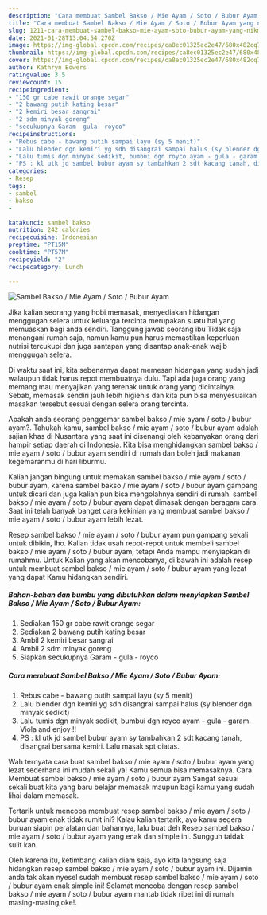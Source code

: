 ```yaml
---
description: "Cara membuat Sambel Bakso / Mie Ayam / Soto / Bubur Ayam yang nikmat dan Mudah Dibuat"
title: "Cara membuat Sambel Bakso / Mie Ayam / Soto / Bubur Ayam yang nikmat dan Mudah Dibuat"
slug: 1211-cara-membuat-sambel-bakso-mie-ayam-soto-bubur-ayam-yang-nikmat-dan-mudah-dibuat
date: 2021-01-28T13:04:54.270Z
image: https://img-global.cpcdn.com/recipes/ca8ec01325ec2e47/680x482cq70/sambel-bakso-mie-ayam-soto-bubur-ayam-foto-resep-utama.jpg
thumbnail: https://img-global.cpcdn.com/recipes/ca8ec01325ec2e47/680x482cq70/sambel-bakso-mie-ayam-soto-bubur-ayam-foto-resep-utama.jpg
cover: https://img-global.cpcdn.com/recipes/ca8ec01325ec2e47/680x482cq70/sambel-bakso-mie-ayam-soto-bubur-ayam-foto-resep-utama.jpg
author: Kathryn Bowers
ratingvalue: 3.5
reviewcount: 15
recipeingredient:
- "150 gr cabe rawit orange segar"
- "2 bawang putih kating besar"
- "2 kemiri besar sangrai"
- "2 sdm minyak goreng"
- "secukupnya Garam  gula  royco"
recipeinstructions:
- "Rebus cabe - bawang putih sampai layu (sy 5 menit)"
- "Lalu blender dgn kemiri yg sdh disangrai sampai halus (sy blender dgn minyak sedikit)"
- "Lalu tumis dgn minyak sedikit, bumbui dgn royco ayam - gula - garam. Viola and enjoy !!"
- "PS : kl utk jd sambel bubur ayam sy tambahkan 2 sdt kacang tanah, disangrai bersama kemiri. Lalu masak spt diatas."
categories:
- Resep
tags:
- sambel
- bakso
- 

katakunci: sambel bakso  
nutrition: 242 calories
recipecuisine: Indonesian
preptime: "PT15M"
cooktime: "PT57M"
recipeyield: "2"
recipecategory: Lunch

---
```



![Sambel Bakso / Mie Ayam / Soto / Bubur Ayam](https://img-global.cpcdn.com/recipes/ca8ec01325ec2e47/680x482cq70/sambel-bakso-mie-ayam-soto-bubur-ayam-foto-resep-utama.jpg)

Jika kalian seorang yang hobi memasak, menyediakan hidangan menggugah selera untuk keluarga tercinta merupakan suatu hal yang memuaskan bagi anda sendiri. Tanggung jawab seorang ibu Tidak saja menangani rumah saja, namun kamu pun harus memastikan keperluan nutrisi tercukupi dan juga santapan yang disantap anak-anak wajib menggugah selera.

Di waktu  saat ini, kita sebenarnya dapat memesan hidangan yang sudah jadi walaupun tidak harus repot membuatnya dulu. Tapi ada juga orang yang memang mau menyajikan yang terenak untuk orang yang dicintainya. Sebab, memasak sendiri jauh lebih higienis dan kita pun bisa menyesuaikan masakan tersebut sesuai dengan selera orang tercinta. 



Apakah anda seorang penggemar sambel bakso / mie ayam / soto / bubur ayam?. Tahukah kamu, sambel bakso / mie ayam / soto / bubur ayam adalah sajian khas di Nusantara yang saat ini disenangi oleh kebanyakan orang dari hampir setiap daerah di Indonesia. Kita bisa menghidangkan sambel bakso / mie ayam / soto / bubur ayam sendiri di rumah dan boleh jadi makanan kegemaranmu di hari liburmu.

Kalian jangan bingung untuk memakan sambel bakso / mie ayam / soto / bubur ayam, karena sambel bakso / mie ayam / soto / bubur ayam gampang untuk dicari dan juga kalian pun bisa mengolahnya sendiri di rumah. sambel bakso / mie ayam / soto / bubur ayam dapat dimasak dengan beragam cara. Saat ini telah banyak banget cara kekinian yang membuat sambel bakso / mie ayam / soto / bubur ayam lebih lezat.

Resep sambel bakso / mie ayam / soto / bubur ayam pun gampang sekali untuk dibikin, lho. Kalian tidak usah repot-repot untuk membeli sambel bakso / mie ayam / soto / bubur ayam, tetapi Anda mampu menyiapkan di rumahmu. Untuk Kalian yang akan mencobanya, di bawah ini adalah resep untuk membuat sambel bakso / mie ayam / soto / bubur ayam yang lezat yang dapat Kamu hidangkan sendiri.

<!--inarticleads1-->

##### Bahan-bahan dan bumbu yang dibutuhkan dalam menyiapkan Sambel Bakso / Mie Ayam / Soto / Bubur Ayam:

1. Sediakan 150 gr cabe rawit orange segar
1. Sediakan 2 bawang putih kating besar
1. Ambil 2 kemiri besar sangrai
1. Ambil 2 sdm minyak goreng
1. Siapkan secukupnya Garam - gula - royco




<!--inarticleads2-->

##### Cara membuat Sambel Bakso / Mie Ayam / Soto / Bubur Ayam:

1. Rebus cabe - bawang putih sampai layu (sy 5 menit)
1. Lalu blender dgn kemiri yg sdh disangrai sampai halus (sy blender dgn minyak sedikit)
1. Lalu tumis dgn minyak sedikit, bumbui dgn royco ayam - gula - garam. Viola and enjoy !!
1. PS : kl utk jd sambel bubur ayam sy tambahkan 2 sdt kacang tanah, disangrai bersama kemiri. Lalu masak spt diatas.




Wah ternyata cara buat sambel bakso / mie ayam / soto / bubur ayam yang lezat sederhana ini mudah sekali ya! Kamu semua bisa memasaknya. Cara Membuat sambel bakso / mie ayam / soto / bubur ayam Sangat sesuai sekali buat kita yang baru belajar memasak maupun bagi kamu yang sudah lihai dalam memasak.

Tertarik untuk mencoba membuat resep sambel bakso / mie ayam / soto / bubur ayam enak tidak rumit ini? Kalau kalian tertarik, ayo kamu segera buruan siapin peralatan dan bahannya, lalu buat deh Resep sambel bakso / mie ayam / soto / bubur ayam yang enak dan simple ini. Sungguh taidak sulit kan. 

Oleh karena itu, ketimbang kalian diam saja, ayo kita langsung saja hidangkan resep sambel bakso / mie ayam / soto / bubur ayam ini. Dijamin anda tak akan nyesel sudah membuat resep sambel bakso / mie ayam / soto / bubur ayam enak simple ini! Selamat mencoba dengan resep sambel bakso / mie ayam / soto / bubur ayam mantab tidak ribet ini di rumah masing-masing,oke!.

